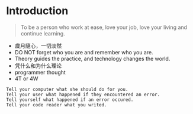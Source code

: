# Introduction 

> To be a person who work at ease, love your job, love your living and continue learning.


- 歲月隨心，一切淡然
- DO NOT forget who you are and remember who you are.
- Theory guides the practice, and technology changes the world.
- 凭什么和为什么理论
- programmer thought
- 4T or 4W

```
Tell your computer what she should do for you. 
Tell your user what happened if they encountered an error. 
Tell yourself what happened if an error occured. 
Tell your code reader what you writed.
```		